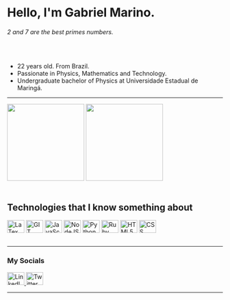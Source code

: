 <!-- style>
    .white-filter {
        filter: invert(100%) sepia(8%) saturate(31%) hue-rotate(282deg) brightness(106%) contrast(107%);
    }
</style -->

# Hello, I'm Gabriel Marino.

###### 2 and 7 are the best primes numbers.
<!-- <div></div> -->
<div>
<!--     <img align="right" alt="birb" src="https://github.com/Gabriel-Marino/some-math-algorithm/blob/master/safe_image.gif"> -->
    <br>
    <ul>
        <li>22 years old. From Brazil.</li>
        <li>Passionate in Physics, Mathematics and Technology.</li>
        <li>Undergraduate bachelor of Physics at Universidade Estadual de Maringá.</li>
        <!-- <li></li> -->
    </ul>
</div>

<hr>

<div>
    <!-- Ocean Dark is the Evangelion 01 theme, I loved it! -->
    <img height="180em" src="https://github-readme-stats.vercel.app/api?username=Gabriel-Marino&include_all_commits=true&count_private=true&show_icons=true&theme=ocean_dark"/>
    <img height="180em" src="https://github-readme-stats.vercel.app/api/top-langs/?username=Gabriel-Marino&langs_count=8&layout=compact&hide=shell,gnuplot,powershell,makefile,html&theme=ocean_dark"/>
    <!-- making this streak stats I realized these colors are better than Eva 01 color scheme -->
<!--     <img height="180em" src="https://github-readme-streak-stats.herokuapp.com?user=Gabriel-Marino&fire=00FFF0&currStreakNum=DA5B0B&sideNums=DA5B0B&currStreakLabel=77A632&sideLabels=77A632&ring=FF5500&dates=7C53A6&stroke=CFCECF&border=CFCECF&background=141A26"/> -->
</div>

<br>

## Technologies that I know something about
<div style="display: inline_block">
    <img    align="center"  alt="LaTex icon"        height="30" width="40"  src="https://cdn.jsdelivr.net/gh/devicons/devicon/icons/latex/latex-original.svg" class="white-filter">
    <img    align="center"  alt="GIT icon"          height="30" width="40"  src="https://cdn.jsdelivr.net/gh/devicons/devicon/icons/git/git-original.svg">
    <img    align="center"  alt="JavaScript icon"   height="30" width="40"  src="https://cdn.jsdelivr.net/gh/devicons/devicon/icons/javascript/javascript-original.svg">
    <img    align="center"  alt="NodeJS icon"       height="30" width="40"  src="https://cdn.jsdelivr.net/gh/devicons/devicon/icons/nodejs/nodejs-original.svg">
    <img    align="center"  alt="Python icon"       height="30" width="40"  src="https://cdn.jsdelivr.net/gh/devicons/devicon/icons/python/python-original.svg">
    <img    align="center"  alt="Ruby icon"         height="30" width="40"  src="https://cdn.jsdelivr.net/gh/devicons/devicon/icons/ruby/ruby-plain-wordmark.svg">
    <img    align="center"  alt="HTML5 icon"        height="30" width="40"  src="https://cdn.jsdelivr.net/gh/devicons/devicon/icons/html5/html5-original-wordmark.svg">
    <img    align="center"  alt="CSS icon"          height="30" width="40"  src="https://cdn.jsdelivr.net/gh/devicons/devicon/icons/css3/css3-original-wordmark.svg">
</div>

<br>

<hr>

### My Socials
<div>
    <a href = "https://www.linkedin.com/in/gmarinohimself" target = "_blank">
        <img alt="LinkedIn Logo" height="30" width="40" src = "https://cdn.jsdelivr.net/gh/devicons/devicon/icons/linkedin/linkedin-original.svg" target="_blank">
    </a>
    <a href = "https://twitter.com/gmarinohimself" target = "_blank">
        <img alt="Twitter Logo" height="30" width="40" src = "https://cdn.jsdelivr.net/gh/devicons/devicon/icons/twitter/twitter-original.svg">
    </a>
    <!-- <a href = "" target = "_blank"><img src = ""></a> -->
</div>

<hr>
